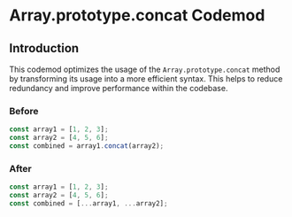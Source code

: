 # Array.prototype.concat Codemod

## Introduction

This codemod optimizes the usage of the `Array.prototype.concat` method by transforming its usage into a more efficient syntax. This helps to reduce redundancy and improve performance within the codebase.

### Before

```javascript
const array1 = [1, 2, 3];
const array2 = [4, 5, 6];
const combined = array1.concat(array2);
```

### After

```javascript
const array1 = [1, 2, 3];
const array2 = [4, 5, 6];
const combined = [...array1, ...array2];
```